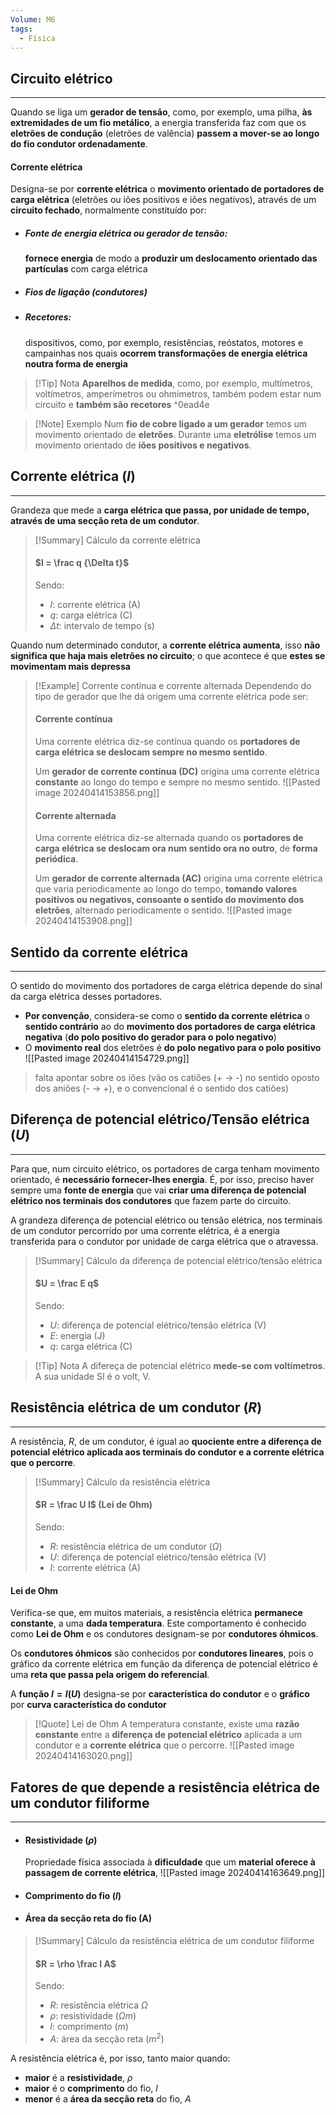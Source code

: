 ```yaml
---
Volume: M6
tags:
  - Física
---
```

## Circuito elétrico
---
Quando se liga um **gerador de tensão**, como, por exemplo, uma pilha, **às extremidades de um fio metálico**, a energia transferida faz com que os **eletrões de condução** (eletrões de valência) **passem a mover-se ao longo do fio condutor ordenadamente**.
#### Corrente elétrica
Designa-se por **corrente elétrica** o **movimento orientado de portadores de carga elétrica** (eletrões ou iões positivos e iões negativos), através de um **circuito fechado**, normalmente constituído por:
- ##### Fonte de energia elétrica ou gerador de tensão:
	**fornece energia** de modo a **produzir um deslocamento orientado das partículas** com carga elétrica
- ##### Fios de ligação (condutores)
- ##### Recetores:
	dispositivos, como, por exemplo, resistências, reóstatos, motores e campainhas nos quais **ocorrem transformações de energia elétrica noutra forma de energia**

>[!Tip] Nota
>**Aparelhos de medida**, como, por exemplo, multímetros, voltímetros, amperímetros ou ohmímetros, também podem estar num circuito e **também são recetores** ^0ead4e

>[!Note] Exemplo
>Num **fio de cobre ligado a um gerador** temos um movimento orientado de **eletrões**.
>Durante uma **eletrólise** temos um movimento orientado de **iões positivos e negativos**.
## Corrente elétrica ($I$)
---
Grandeza que mede a **carga elétrica que passa, por unidade de tempo, através de uma secção reta de um condutor**.

>[!Summary] Cálculo da corrente elétrica
>#### $I = \frac q {\Delta t}$
>
>Sendo:
>- $I$: corrente elétrica (A)
>- $q$: carga elétrica (C)
>- $\Delta t$: intervalo de tempo (s)

Quando num determinado condutor, a **corrente elétrica aumenta**, isso **não significa que haja mais eletrões no circuito**; o que acontece é que **estes se movimentam mais depressa**

>[!Example] Corrente contínua e corrente alternada
>Dependendo do tipo de gerador que lhe dá origem uma corrente elétrica pode ser:
>#### Corrente contínua
>Uma corrente elétrica diz-se contínua quando os **portadores de carga elétrica se deslocam sempre no mesmo sentido**.
>
>Um **gerador de corrente contínua (DC)** origina uma corrente elétrica **constante** ao longo do tempo e sempre no mesmo sentido.
>![[Pasted image 20240414153856.png]]
>
>#### Corrente alternada
>Uma corrente elétrica diz-se alternada quando os **portadores de carga elétrica se deslocam ora num sentido ora no outro**, de **forma periódica**.
>
>Um **gerador de corrente alternada (AC)** origina uma corrente elétrica que varia periodicamente ao longo do tempo, **tomando valores positivos ou negativos, consoante o sentido do movimento dos eletrões**, alternado periodicamente o sentido.
>![[Pasted image 20240414153908.png]]

## Sentido da corrente elétrica
---
O sentido do movimento dos portadores de carga elétrica depende do sinal da carga elétrica desses portadores.
- **Por convenção**, considera-se como o **sentido da corrente elétrica** o **sentido contrário** ao do **movimento dos portadores de carga elétrica negativa** (**do polo positivo do gerador para o polo negativo**)
- O **movimento real** dos eletrões é **do polo negativo para o polo positivo**
![[Pasted image 20240414154729.png]]
> falta apontar sobre os iões (vão os catiões (+ -> -) no sentido oposto dos aniões (- -> +), e o convencional é o sentido dos catiões)
## Diferença de potencial elétrico/Tensão elétrica ($U$)
---
Para que, num circuito elétrico, os portadores de carga tenham movimento orientado, é **necessário fornecer-lhes energia**. É, por isso, preciso haver sempre uma **fonte de energia** que vai **criar uma diferença de potencial elétrico nos terminais dos condutores** que fazem parte do circuito.

A grandeza diferença de potencial elétrico ou tensão elétrica, nos terminais de um condutor percorrido por uma corrente elétrica, é a energia transferida para o condutor por unidade de carga elétrica que o atravessa.

>[!Summary] Cálculo da diferença de potencial elétrico/tensão elétrica
>#### $U = \frac E q$
>
>Sendo:
>- $U$: diferença de potencial elétrico/tensão elétrica (V)
>- $E$: energia (J)
>- $q$: carga elétrica (C)

>[!Tip] Nota
>A difereça de potencial elétrico **mede-se com voltímetros**. A sua unidade SI é o volt, V.

## Resistência elétrica de um condutor ($R$)
---
A resistência, $R$, de um condutor, é igual ao **quociente entre a diferença de potencial elétrico aplicada aos terminais do condutor e a corrente elétrica que o percorre**.

>[!Summary] Cálculo da resistência elétrica
>#### $R = \frac U I$ (Lei de Ohm)
>
>Sendo:
>- $R$: resistência elétrica de um condutor ($\Omega$)
>- $U$: diferença de potencial elétrico/tensão elétrica (V)
>- $I$: corrente elétrica (A)

#### Lei de Ohm
Verifica-se que, em muitos materiais, a resistência elétrica **permanece constante**, a uma **dada temperatura**. Este comportamento é conhecido como **Lei de Ohm** e os condutores designam-se por **condutores óhmicos**.

Os **condutores óhmicos** são conhecidos por **condutores lineares**, pois o gráfico da corrente elétrica em função da diferença de potencial elétrico é uma **reta que passa pela origem do referencial**.

A **função $I = I(U)$** designa-se por **característica do condutor** e o **gráfico** por **curva característica do condutor**

>[!Quote] Lei de Ohm
>A temperatura constante, existe uma **razão constante** entre a **diferença de potencial elétrico** aplicada a um condutor e a **corrente elétrica** que o percorre.
>![[Pasted image 20240414163020.png]]

## Fatores de que depende a resistência elétrica de um condutor filiforme
---
- #### Resistividade ($\rho$)
	Propriedade física associada à **dificuldade** que um **material oferece à passagem de corrente elétrica**,
	![[Pasted image 20240414163649.png]]
- #### Comprimento do fio ($l$)
- #### Área da secção reta do fio (A)

>[!Summary] Cálculo da resistência elétrica de um condutor filiforme
>#### $R = \rho \frac l A$
>
>Sendo:
>- $R$: resistência elétrica $\Omega$
>- $\rho$: resistividade ($\Omega m$)
>- $l$: comprimento ($m$)
>- $A$: área da secção reta ($m^2$)

A resistência elétrica é, por isso, tanto maior quando:
- **maior** é a **resistividade**, $\rho$
- **maior** é o **comprimento** do fio, $l$
- **menor** é a **área da secção reta** do fio, $A$
